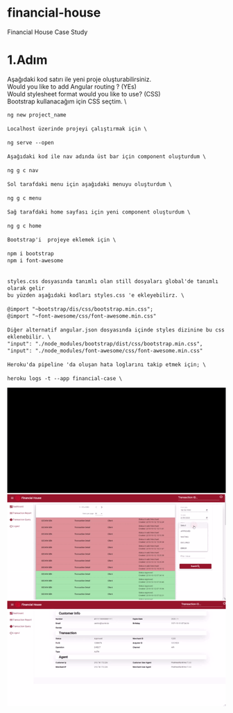 # financial-house
Financial House Case Study

# 1.Adım
Aşağıdaki kod satırı ile yeni proje oluşturabilirsiniz.\
Would you like to add Angular routing ? (YEs)\
Would stylesheet format would you like to use? (CSS)\
Bootstrap kullanacağım için CSS seçtim. \ 


    ng new project_name 

    Localhost üzerinde projeyi çalıştırmak için \

    ng serve --open

    Aşağıdaki kod ile nav adında üst bar için component oluşturdum \

    ng g c nav

    Sol tarafdaki menu için aşağıdaki menuyu oluşturdum \
    
    ng g c menu

    Sağ tarafdaki home sayfası için yeni component oluşturdum \

    ng g c home

    Bootstrap'i  projeye eklemek için \

    npm i bootstrap
    npm i font-awesome


    styles.css dosyasında tanımlı olan still dosyaları global'de tanımlı olarak gelir
    bu yüzden aşağıdaki kodları styles.css 'e ekleyebilirz. \

    @import "~bootstrap/dis/css/bootstrap.min.css";
    @import "~font-awesome/css/font-awesome.min.css"

    Diğer alternatif angular.json dosyasında içinde styles dizinine bu css eklenebilir. \
    "input": "./node_modules/bootstrap/dist/css/bootstrap.min.css",
    "input": "./node_modules/font-awesome/css/font-awesome.min.css"

    Heroku'da pipeline 'da oluşan hata loglarını takip etmek için; \

    heroku logs -t --app financial-case \


![Demo Page Gif Uzeyr OZCAN](MUZEYR_1.gif)
![Demo Page Gif Uzeyr OZCAN](MUZEYR_2.gif)
![Demo Page Gif Uzeyr OZCAN](MUZEYR_3.gif)
